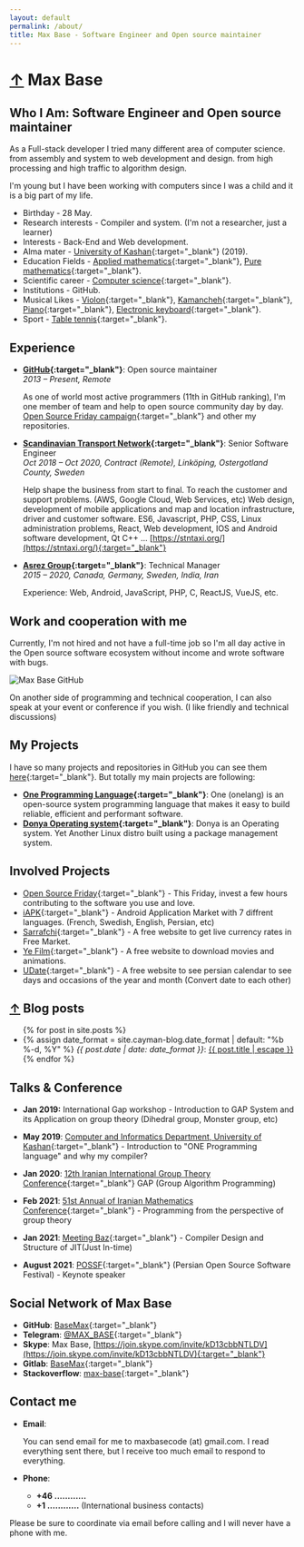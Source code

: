 ```yaml
---
layout: default
permalink: /about/
title: Max Base - Software Engineer and Open source maintainer
---
```


<h1>
<a href="/">&uarr;</a>
Max Base
</h1>

## Who I Am: Software Engineer and Open source maintainer

As a Full-stack developer I tried many different area of computer science. from assembly and system to web development and design. from high processing and high traffic to algorithm design.

I'm young but I have been working with computers since I was a child and it is a big part of my life.

- Birthday - 28 May.
- Research interests - Compiler and system. (I'm not a researcher, just a learner)
- Interests - Back-End and Web development.
- Alma mater - [University of Kashan](https://kashanu.ac.ir/en/){:target="_blank"} (2019).
- Education Fields - [Applied mathematics](https://en.wikipedia.org/wiki/Applied_mathematics){:target="_blank"}, [Pure mathematics](https://en.wikipedia.org/wiki/Pure_mathematics){:target="_blank"}.
- Scientific career - [Computer science](https://en.wikipedia.org/wiki/Computer_science){:target="_blank"}.
- Institutions - GitHub.
- Musical Likes - [Violon](https://en.wikipedia.org/wiki/Violon){:target="_blank"}, [Kamancheh](https://en.wikipedia.org/wiki/Kamancheh){:target="_blank"}, [Piano](https://en.wikipedia.org/wiki/Piano){:target="_blank"}, [Electronic keyboard](https://en.wikipedia.org/wiki/Electronic_keyboard){:target="_blank"}.
- Sport - [Table tennis](https://en.wikipedia.org/wiki/Table_tennis){:target="_blank"}.

## Experience


- **[GitHub](https://github.com/){:target="_blank"}**: Open source maintainer
	<br>
	_2013 – Present, Remote_

	As one of world most active programmers (11th in GitHub ranking), I'm one member of team and help to open source community day by day.
	[Open Source Friday campaign](https://opensourcefriday.com){:target="_blank"} and other my repositories.


- **[Scandinavian Transport Network](https://stntaxi.se/){:target="_blank"}**: Senior Software Engineer
	<br>
    _Oct 2018 – Oct 2020, Contract (Remote), Linköping, Ostergotland County, Sweden_

	Help shape the business from start to final. To reach the customer and support problems. (AWS, Google Cloud, Web Services, etc) Web design, development of mobile applications and map and location infrastructure, driver and customer software.
	ES6, Javascript, PHP, CSS, Linux administration problems, React, Web development, IOS and Android software development, Qt C++ …
	[https://stntaxi.org/](https://stntaxi.org/){:target="_blank"}


- **[Asrez Group](https://asrez.com/){:target="_blank"}**: Technical Manager
	<br>
	_2015 – 2020, Canada, Germany, Sweden, India, Iran_

	Experience: Web, Android, JavaScript, PHP, C, ReactJS, VueJS, etc.

## Work and cooperation with me

Currently, I'm not hired and not have a full-time job so I'm all day active in the Open source software ecosystem without income and wrote software with bugs.

![Max Base GitHub](https://camo.githubusercontent.com/073b6589f83b75a1ec05fdbb73972bf9ee845db28260d2fd4b3710ec6d76b514/68747470733a2f2f6368786f2e636f6d2f6c6162656c67656e2f6c6162656c67656e2e7068703f7465787476616c3d2b6d617862617365636f6465253430676d61696c2e636f6d26666f6e743d415249414c2e5454462673697a653d3132266267636f6c6f723d2532336666666666662674657874636f6c6f723d253233303030303030267375626d69743d6372656174652b696d616765)

On another side of programming and technical cooperation, I can also speak at your event or conference if you wish. (I like friendly and technical discussions)

<!--
## Part-time Experience

- **[51st Annual of Iranian Mathematics Conference](https://kashanu.ac.ir/){:target="_blank"}**: Technical Manager
	<br>
    _2020-12-01 – 2021-05-20, In-person and Remote_

    In collaboration with Mr. Malekian:

	− Server infrastructure control and conference room management
	<br>
	− Creating dashboard room for admins of conferences and chairmans
	<br>
	− Prepare recorded video files and compress, etc.
	<br>
	− Coordination of lecture and meeting times
	<br>
	− Coordinate with all speakers of the conference (More than 40 professors from different part of the world); An awesome and exciting experience
	<br>
	− Calling about a hundred person to teach how to use conference system

- **[5th international conference on Pattern Recognition and Image Analysis](http://ipria2021.ismvipconf.ir/){:target="_blank"}**: Technical Manager
    <br>
	_April 20–29, Fully Remote_

	− Server infrastructure control and conference room management
	<br>
	− Manage all rooms and situation of servers
	<br>
	− Creating dashboard room for admins of conferences and chairmans
	<br>
	− Prepare recorded video files and compress, etc.

- **[Kashan University](https://kashanu.ac.ir/){:target="_blank"}**: Software Engineer
    <br>
    _Mar 2020 – Present, Fully Remote_

	− Set up and configure university servers
	<br>
	− Preparation of record conversion system (Linux, FFMPEG, PHP, Nodejs, Python script, Micro-service)
	<br>
	− Design and preparation of online training platforms (Share Screen, microphone, webcam, whiteboard, record meetings)
	<br>
	− Run hundreds of educational webinars
	<br>
	− Run thousands of classrooms
	<br>
	− Develop learning platforms for schools in city
	<br>
	− Comply with government security standards (University Datacenter, vpn, ssh, local tunnel) …

- **[Sumo Currency](https://www.sumokoin.org){:target="_blank"}**: Software Engineer
    <br>
    _Mar 2017 – Jul 2017, Fully Remote_

	Implementation and optimization Cryptocurrency algorithms in C++.
	<br>
	Algorithms Blake256, Groestl, Jh, Keccak, and Skein

- **[Ryo Currency](https://ryo-currency.com/){:target="_blank"}**: Software Engineer
	_Oct 2019 – Dec 2019, Fully Remote_

	Python programming;
	<a href="https://github.com/ryo-currency">https://github.com/ryo-currency</a>

-->

## My Projects

I have so many projects and repositories in GitHub you can see them [here](https://github.com/BaseMax?tab=repositories){:target="_blank"}. 
But totally my main projects are following:

- **[One Programming Language](https://github.com/One-Language/){:target="_blank"}**: One (onelang) is an open-source system programming language that makes it easy to build reliable, efficient and performant software.
- **[Donya Operating system](https://github.com/DonyaOS){:target="_blank"}**: Donya is an Operating system. Yet Another Linux distro built using a package management system.

## Involved Projects

- [Open Source Friday](https://opensourcefriday.com/){:target="_blank"} - This Friday, invest a few hours contributing to the software you use and love.
- [iAPK](https://en.iapk.org/){:target="_blank"} - Android Application Market with 7 diffrent languages. (French, Swedish, English, Persian, etc)
- [Sarrafchi](https://sarrafchi.ir/){:target="_blank"} - A free website to get live currency rates in Free Market.
- [Ye Film](https://yefilm.ir/){:target="_blank"} - A free website to download movies and animations.
- [UDate](https://udate.ir/){:target="_blank"} - A free website to see persian calendar to see days and occasions of the year and month (Convert date to each other)


<h2 id="blog-posts">
  <a href="/blog/">&uarr;</a>
  Blog posts
</h2>

<ul>
  {% for post in site.posts %}
    <li>
      {% assign date_format = site.cayman-blog.date_format | default: "%b %-d, %Y" %}
		<i>{{ post.date | date: date_format }}</i>: 
			<a href="{{ post.url | relative_url }}" title="{{ post.title }}">
			{{ post.title | escape }}
		</a>
    </li>
  {% endfor %}
</ul>

## Talks & Conference

- **Jan 2019:** International Gap workshop - Introduction to GAP System and its Application on group theory (Dihedral group, Monster group, etc)

- **May 2019**: [Computer and Informatics Department, University of Kashan](https://kashanu.ac.ir/){:target="_blank"} - Introduction to "ONE Programming language" and why my compiler?

- **Jan 2020**: [12th Iranian International Group Theory Conference](https://igtc12.modares.ac.ir/){:target="_blank"} GAP (Group Algorithm Programming)

- **Feb 2021**: [51st Annual of Iranian Mathematics Conference](https://aimc51.kashanu.ac.ir/){:target="_blank"} - Programming from the perspective of group theory

- **Jan 2021**: [Meeting Baz](https://t.me/MeetingBazzz){:target="_blank"} - Compiler Design and Structure of JIT(Just In-time)

- **August 2021**: [POSSF](https://possf.ir){:target="_blank"} (Persian Open Source Software Festival) - Keynote speaker

<!--
## Publications White Papers

- [12th Iranian International Group Theory Conference](https://igtc12.modares.ac.ir/){:target="_blank"} GAP (Group Algorithm Programming); Seyyed Ali Mohammadieyeh and [Prof. Ali Reza Ashrafi](https://en.wikipedia.org/wiki/Ali_Reza_Ashrafi){:target="_blank"}
- Draft: [51st Annual of Iranian Mathematics Conference](https://igtc12.modares.ac.ir/){:target="_blank"} - Draw science image via Pi number
- Draft: Calculation Ramsey number R(5,5); Seyyed Ali Mohammadieyeh and [Dr. Reza Kahkeshani](https://rezakahkeshani.ir/){:target="_blank"}

-->

<!--
## Book(s)

- **2021**: <b>GAP (Group Algorithm Programming)</b>; Seyyed Ali Mohammadieyeh and <a href="https://en.wikipedia.org/wiki/Ali_Reza_Ashrafi">Prof. Ali Reza Ashrafi</a>
- **2020 – 2021**: Introduction to Git; Seyyed Ali Mohammadieyeh (Soon)
 -->



## Social Network of Max Base

- **GitHub**: [BaseMax](https://github.com/basemax){:target="_blank"}
- **Telegram**: [@MAX_BASE](https://t.me/MAX_BASE){:target="_blank"}
- **Skype**: Max Base, [https://join.skype.com/invite/kD13cbbNTLDV](https://join.skype.com/invite/kD13cbbNTLDV){:target="_blank"}
- **Gitlab**: [BaseMax](https://gitlab.com/BaseMax){:target="_blank"}
- **Stackoverflow**: [max-base](https://stackoverflow.com/users/10096230/max-base){:target="_blank"}

## Contact me

- **Email**:
	
	You can send email for me to maxbasecode (at) gmail.com. I read everything sent there, but I receive too much email to respond to everything.

- **Phone**:
	- **+46 ............**
	- **+1  ............** (International business contacts)

Please be sure to coordinate via email before calling and I will never have a phone with me.
